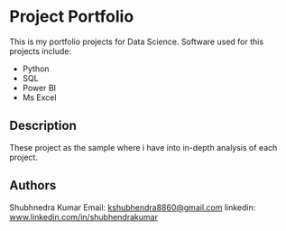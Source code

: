 # Project Portfolio

This is my portfolio projects for Data Science.
Software used for this projects include:

- Python
- SQL
- Power BI
- Ms Excel

## Description

These project as the sample where i have into in-depth analysis of each project.

## Authors

Shubhnedra Kumar
Email: kshubhendra8860@gmail.com
linkedin: www.linkedin.com/in/shubhendrakumar
